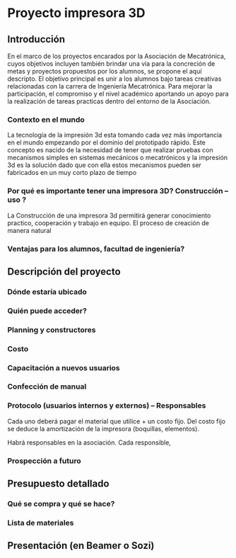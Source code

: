 Proyecto impresora 3D
============

## Introducción
En el marco de los proyectos encarados por la Asociación de Mecatrónica, cuyos objetivos incluyen también brindar una vía para la concreción de metas y proyectos propuestos por los alumnos, se propone el aquí descripto.
El objetivo principal es unir a los alumnos bajo tareas creativas relacionadas con la carrera de Ingeniería Mecatrónica. Para mejorar la participación, el compromiso y el nivel académico aportando un apoyo para la realización de tareas practicas dentro del entorno de la Asociación.

### Contexto en el mundo
La tecnología de la impresión 3d esta tomando cada vez más importancia en el mundo empezando por el dominio del prototipado rápido. Este concepto es nacido de la necesidad de tener que realizar pruebas con mecanismos simples en sistemas mecánicos o mecatrónicos y la impresión 3d es la solución dado que con ella estos mecanismos pueden ser fabricados en un muy corto plazo de tiempo

### Por qué es importante tener una impresora 3D?  Construcción – uso ?
La Construcción de una impresora 3d permitirá generar conocimiento practico, cooperación y  trabajo en equipo. El proceso de creación de manera natural
### Ventajas para los alumnos, facultad de ingeniería?

## Descripción del proyecto

### Dónde estaría ubicado

### Quién puede acceder?

### Planning y constructores

### Costo

### Capacitación a nuevos usuarios

### Confección de manual

### Protocolo (usuarios internos y externos) – Responsables

Cada uno deberá pagar el material que utilice + un costo fijo. Del costo fijo se deduce la amortización de la impresora 
(boquillas, elementos).

Habrá responsables en la asociación. Cada responsible, 

### Prospección a futuro

## Presupuesto detallado

### Qué se compra y qué se hace? 

### Lista de materiales

## Presentación (en Beamer o Sozi)

